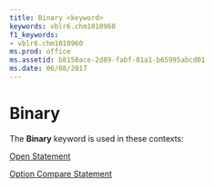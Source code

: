 ```yaml
---
title: Binary <keyword>
keywords: vblr6.chm1010960
f1_keywords:
- vblr6.chm1010960
ms.prod: office
ms.assetid: b8150ace-2d89-fabf-81a1-b65995abcd01
ms.date: 06/08/2017
---
```



# Binary <keyword>

The **Binary** keyword is used in these contexts:

[Open Statement](open-statement.md)

[Option Compare Statement](option-compare-statement.md)


